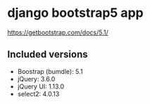 # django bootstrap5 app

https://getbootstrap.com/docs/5.1/

## Included versions

* Boostrap (bumdle): 5.1
* jQuery: 3.6.0
* jQuery UI: 1.13.0
* select2: 4.0.13
